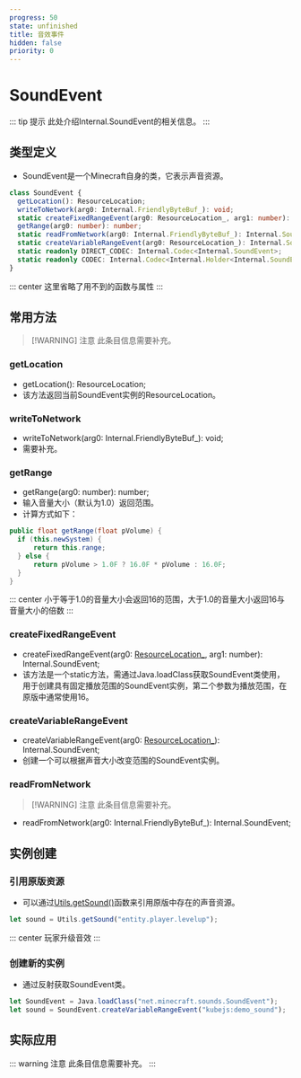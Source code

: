 ```yaml
---
progress: 50
state: unfinished
title: 音效事件
hidden: false
priority: 0
---
```

# SoundEvent

::: tip 提示
此处介绍Internal.SoundEvent的相关信息。
:::

## 类型定义

- SoundEvent是一个Minecraft自身的类，它表示声音资源。

```ts
class SoundEvent {
  getLocation(): ResourceLocation;
  writeToNetwork(arg0: Internal.FriendlyByteBuf_): void;
  static createFixedRangeEvent(arg0: ResourceLocation_, arg1: number): Internal.SoundEvent;
  getRange(arg0: number): number;
  static readFromNetwork(arg0: Internal.FriendlyByteBuf_): Internal.SoundEvent;
  static createVariableRangeEvent(arg0: ResourceLocation_): Internal.SoundEvent;
  static readonly DIRECT_CODEC: Internal.Codec<Internal.SoundEvent>;
  static readonly CODEC: Internal.Codec<Internal.Holder<Internal.SoundEvent>>;
}
```

::: center
这里省略了用不到的函数与属性
:::

## 常用方法

>[!WARNING] 注意
>此条目信息需要补充。

### getLocation

- getLocation(): ResourceLocation;
- 该方法返回当前SoundEvent实例的ResourceLocation。

### writeToNetwork

- writeToNetwork(arg0: Internal.FriendlyByteBuf_): void;
- 需要补充。

### getRange

- getRange(arg0: number): number;
- 输入音量大小（默认为1.0）返回范围。
- 计算方式如下：

```java
public float getRange(float pVolume) {
  if (this.newSystem) {
      return this.range;
  } else {
      return pVolume > 1.0F ? 16.0F * pVolume : 16.0F;
  }
}
```

::: center
小于等于1.0的音量大小会返回16的范围，大于1.0的音量大小返回16与音量大小的倍数
:::

### createFixedRangeEvent

- createFixedRangeEvent(arg0: [ResourceLocation_](../GlobalScope/Classes/ResourceLocation.md), arg1: number): Internal.SoundEvent;
- 该方法是一个static方法，需通过Java.loadClass获取SoundEvent类使用，用于创建具有固定播放范围的SoundEvent实例，第二个参数为播放范围，在原版中通常使用16。

### createVariableRangeEvent

- createVariableRangeEvent(arg0: [ResourceLocation_](../GlobalScope/Classes/ResourceLocation.md)): Internal.SoundEvent;
- 创建一个可以根据声音大小改变范围的SoundEvent实例。

### readFromNetwork

>[!WARNING] 注意
>此条目信息需要补充。

- readFromNetwork(arg0: Internal.FriendlyByteBuf_): Internal.SoundEvent;

## 实例创建

### 引用原版资源

- 可以通过[Utils.getSound()](../GlobalScope/Utils.md#getSound)函数来引用原版中存在的声音资源。

```js [KubeJS]
let sound = Utils.getSound("entity.player.levelup");
```

::: center
玩家升级音效
:::

### 创建新的实例

- 通过反射获取SoundEvent类。

```js [KubeJS]
let SoundEvent = Java.loadClass("net.minecraft.sounds.SoundEvent");
let sound = SoundEvent.createVariableRangeEvent("kubejs:demo_sound");
```

## 实际应用

::: warning 注意
此条目信息需要补充。
:::
